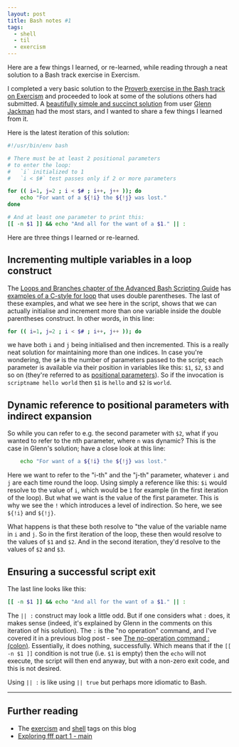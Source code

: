 ```yaml
---
layout: post
title: Bash notes #1
tags:
  - shell
  - til
  - exercism
---
```

Here are a few things I learned, or re-learned, while reading through a neat solution to a Bash track exercise in Exercism.
<!--excerpt-->

I completed a very basic solution to the [Proverb exercise in the Bash track on Exercism](https://exercism.org/tracks/bash/exercises/proverb) and proceeded to look at some of the solutions others had submitted. A [beautifully simple and succinct solution](https://exercism.org/tracks/bash/exercises/proverb/solutions/glennj) from user [Glenn Jackman](https://exercism.org/profiles/glennj) had the most stars, and I wanted to share a few things I learned from it.

Here is the latest iteration of this solution:

```bash
#!/usr/bin/env bash

# There must be at least 2 positional parameters
# to enter the loop:
#   `i` initialized to 1
#   `i < $#` test passes only if 2 or more parameters

for (( i=1, j=2 ; i < $# ; i++, j++ )); do
    echo "For want of a ${!i} the ${!j} was lost."
done

# And at least one parameter to print this:
[[ -n $1 ]] && echo "And all for the want of a $1." || :
```

Here are three things I learned or re-learned.

## Incrementing multiple variables in a loop construct

The [Loops and Branches chapter of the Advanced Bash Scripting Guide](https://tldp.org/LDP/abs/html/loops1.html) has [examples of a C-style for loop](https://tldp.org/LDP/abs/html/loops1.html#FORLOOPC) that uses double parentheses. The last of these examples, and what we see here in the script, shows that we can actually initialise and increment more than one variable inside the double parentheses construct. In other words, in this line:

```bash
for (( i=1, j=2 ; i < $# ; i++, j++ )); do
```

we have both `i` and `j` being initialised and then incremented. This is a really neat solution for maintaining more than one indices. In case you're wondering, the `$#` is the number of parameters passed to the script; each parameter is available via their position in variables like this: `$1`, `$2`, `$3` and so on (they're referred to as [positional parameters](https://www.gnu.org/software/bash/manual/html_node/Positional-Parameters.html)). So if the invocation is `scriptname hello world` then `$1` is `hello` and `$2` is `world`.

## Dynamic reference to positional parameters with indirect expansion

So while you can refer to e.g. the second parameter with `$2`, what if you wanted to refer to the nth parameter, where `n` was dynamic? This is the case in Glenn's solution; have a close look at this line:

```bash
    echo "For want of a ${!i} the ${!j} was lost."
```

Here we want to refer to the "i-th" and the "j-th" parameter, whatever `i` and `j` are each time round the loop. Using simply a reference like this: `$i` would resolve to the value of `i`, which would be `1` for example (in the first iteration of the loop). But what we want is the value of the first parameter. This is why we see the `!` which introduces a level of indirection. So here, we see `${!i}` and `${!j}`.

What happens is that these both resolve to "the value of the variable name in `i` and `j`. So in the first iteration of the loop, these then would resolve to the values of `$1` and `$2`. And in the second iteration, they'd resolve to the values of `$2` and `$3`.

## Ensuring a successful script exit

The last line looks like this:

```bash
[[ -n $1 ]] && echo "And all for the want of a $1." || :
```

The `|| :` construct may look a little odd. But if one considers what `:` does, it makes sense (indeed, it's explained by Glenn in the comments on this iteration of his solution). The `:` is the "no operation" command, and I've covered it in a previous blog post - see [The no-operation command : (colon)](https://qmacro.org/2021/09/03/exploring-fff-part-1-main/#the-no-operation-command-:-(colon)). Essentially, it does nothing, successfully. Which means that if the `[[ -n $1 ]]` condition is not true (i.e. `$1` is empty) then the `echo` will not execute, the script will then end anyway, but with a non-zero exit code, and this is not desired.

Using `|| :` is like using `|| true` but perhaps more idiomatic to Bash.

---
## Further reading

* The [exercism](https://qmacro.org/tags/exercism/) and [shell](https://qmacro.org/tags/shell/) tags on this blog
* [Exploring fff part 1 - main](https://qmacro.org/2021/09/03/exploring-fff-part-1-main/)
